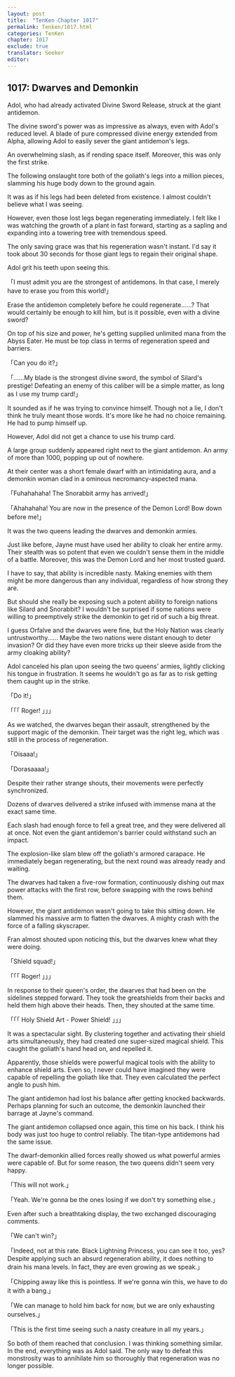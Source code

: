 ```yaml
---
layout: post
title:  "TenKen Chapter 1017"
permalink: Tenken/1017.html
categories: TenKen
chapter: 1017
exclude: true
translator: Seeker
editor: 
---
```

<h2>1017: Dwarves and Demonkin</h2>

Adol, who had already activated Divine Sword Release, struck at the giant antidemon.

The divine sword's power was as impressive as always, even with Adol's reduced level. A blade of pure compressed divine energy extended from Alpha, allowing Adol to easily sever the giant antidemon's legs.

An overwhelming slash, as if rending space itself. Moreover, this was only the first strike.

The following onslaught tore both of the goliath's legs into a million pieces, slamming his huge body down to the ground again.

It was as if his legs had been deleted from existence. I almost couldn't believe what I was seeing.

However, even those lost legs began regenerating immediately. I felt like I was watching the growth of a plant in fast forward, starting as a sapling and expanding into a towering tree with tremendous speed.

The only saving grace was that his regeneration wasn't instant. I'd say it took about 30 seconds for those giant legs to regain their original shape.

Adol grit his teeth upon seeing this.

「I must admit you are the strongest of antidemons. In that case, I merely have to erase you from this world!」

Erase the antidemon completely before he could regenerate……? That would certainly be enough to kill him, but is it possible, even with a divine sword?

On top of his size and power, he's getting supplied unlimited mana from the Abyss Eater. He must be top class in terms of regeneration speed and barriers.

「Can you do it?」

「……My blade is the strongest divine sword, the symbol of Silard's prestige! Defeating an enemy of this caliber will be a simple matter, as long as I use my trump card!」

It sounded as if he was trying to convince himself. Though not a lie, I don't think he truly meant those words. It's more like he had no choice remaining. He had to pump himself up.

However, Adol did not get a chance to use his trump card.

A large group suddenly appeared right next to the giant antidemon. An army of more than 1000, popping up out of nowhere.

At their center was a short female dwarf with an intimidating aura, and a demonkin woman clad in a ominous necromancy-aspected mana.

「Fuhahahaha! The Snorabbit army has arrived!」

「Ahahahaha! You are now in the presence of the Demon Lord! Bow down before me!」

It was the two queens leading the dwarves and demonkin armies.

Just like before, Jayne must have used her ability to cloak her entire army. Their stealth was so potent that even we couldn't sense them in the middle of a battle. Moreover, this was the Demon Lord and her most trusted guard.

I have to say, that ability is incredible nasty. Making enemies with them might be more dangerous than any individual, regardless of how strong they are.

But should she really be exposing such a potent ability to foreign nations like Silard and Snorabbit? I wouldn't be surprised if some nations were willing to preemptively strike the demonkin to get rid of such a big threat.

I guess Orfalve and the dwarves were fine, but the Holy Nation was clearly untrustworthy…… Maybe the two nations were distant enough to deter invasion? Or did they have even more tricks up their sleeve aside from the army cloaking ability?

Adol canceled his plan upon seeing the two queens' armies, lightly clicking his tongue in frustration. It seems he wouldn't go as far as to risk getting them caught up in the strike.

「Do it!」

「「「 Roger! 」」」

As we watched, the dwarves began their assault, strengthened by the support magic of the demonkin. Their target was the right leg, which was still in the process of regeneration.

「Oisaaa!」

「Dorasaaaa!」

Despite their rather strange shouts, their movements were perfectly synchronized.

Dozens of dwarves delivered a strike infused with immense mana at the exact same time.

Each slash had enough force to fell a great tree, and they were delivered all at once. Not even the giant antidemon's barrier could withstand such an impact.

The explosion-like slam blew off the goliath's armored carapace. He immediately began regenerating, but the next round was already ready and waiting.

The dwarves had taken a five-row formation, continuously dishing out max power attacks with the first row, before swapping with the rows behind them.

However, the giant antidemon wasn't going to take this sitting down. He slammed his massive arm to flatten the dwarves. A mighty crash with the force of a falling skyscraper.

Fran almost shouted upon noticing this, but the dwarves knew what they were doing.

「Shield squad!」

「「「 Roger! 」」」

In response to their queen's order, the dwarves that had been on the sidelines stepped forward. They took the greatshields from their backs and held them high above their heads. Then, they shouted at the same time.

「「「 Holy Shield Art - Power Shield! 」」」

It was a spectacular sight. By clustering together and activating their shield arts simultaneously, they had created one super-sized magical shield. This caught the goliath's hand head on, and repelled it.

Apparently, those shields were powerful magical tools with the ability to enhance shield arts. Even so, I never could have imagined they were capable of repelling the goliath like that. They even calculated the perfect angle to push him.

The giant antidemon had lost his balance after getting knocked backwards. Perhaps planning for such an outcome, the demonkin launched their barrage at Jayne's command.

The giant antidemon collapsed once again, this time on his back. I think his body was just too huge to control reliably. The titan-type antidemons had the same issue.

The dwarf-demonkin allied forces really showed us what powerful armies were capable of. But for some reason, the two queens didn't seem very happy.

「This will not work.」

「Yeah. We're gonna be the ones losing if we don't try something else.」

Even after such a breathtaking display, the two exchanged discouraging comments.

「We can't win?」

「Indeed, not at this rate. Black Lightning Princess, you can see it too, yes? Despite applying such an absurd regeneration ability, it does nothing to drain his mana levels. In fact, they are even growing as we speak.」

「Chipping away like this is pointless. If we're gonna win this, we have to do it with a bang.」

「We can manage to hold him back for now, but we are only exhausting ourselves.」

「This is the first time seeing such a nasty creature in all my years.」

So both of them reached that conclusion. I was thinking something similar. In the end, everything was as Adol said. The only way to defeat this monstrosity was to annihilate him so thoroughly that regeneration was no longer possible.


